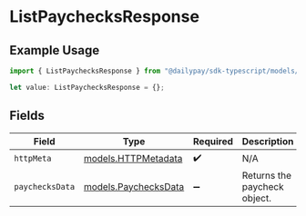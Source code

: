 # ListPaychecksResponse

## Example Usage

```typescript
import { ListPaychecksResponse } from "@dailypay/sdk-typescript/models/operations";

let value: ListPaychecksResponse = {};
```

## Fields

| Field                                                 | Type                                                  | Required                                              | Description                                           |
| ----------------------------------------------------- | ----------------------------------------------------- | ----------------------------------------------------- | ----------------------------------------------------- |
| `httpMeta`                                            | [models.HTTPMetadata](../../models/httpmetadata.md)   | :heavy_check_mark:                                    | N/A                                                   |
| `paychecksData`                                       | [models.PaychecksData](../../models/paychecksdata.md) | :heavy_minus_sign:                                    | Returns the paycheck object.                          |